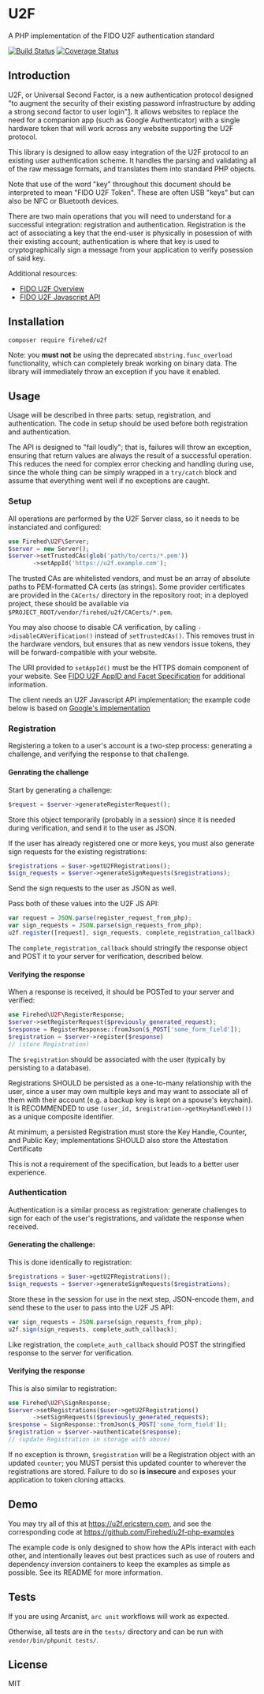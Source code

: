 # U2F

A PHP implementation of the FIDO U2F authentication standard

[![Build Status](https://travis-ci.org/Firehed/u2f-php.svg?branch=master)](https://travis-ci.org/Firehed/u2f-php)
[![Coverage Status](https://coveralls.io/repos/github/Firehed/u2f-php/badge.svg)](https://coveralls.io/github/Firehed/u2f-php)

## Introduction

U2F, or Universal Second Factor, is a new authentication protocol designed "to augment the security of their existing password infrastructure by adding a strong second factor to user login"[1](https://fidoalliance.org/specs/fido-u2f-v1.0-nfc-bt-amendment-20150514/fido-u2f-overview.html#background). It allows websites to replace the need for a companion app (such as Google Authenticator) with a single hardware token that will work across any website supporting the U2F protocol.

This library is designed to allow easy integration of the U2F protocol to an existing user authentication scheme.
It handles the parsing and validating all of the raw message formats, and translates them into standard PHP objects.

Note that use of the word "key" throughout this document should be interpreted to mean "FIDO U2F Token".
These are often USB "keys" but can also be NFC or Bluetooth devices.

There are two main operations that you will need to understand for a successful integration: registration and authentication.
Registration is the act of associating a key that the end-user is physically in posession of with their existing account; authentication is where that key is used to cryptographically sign a message from your application to verify posession of said key.

Additional resources:

* [FIDO U2F Overview](https://fidoalliance.org/specs/fido-u2f-v1.0-nfc-bt-amendment-20150514/fido-u2f-overview.html)
* [FIDO U2F Javascript API](https://fidoalliance.org/specs/fido-u2f-v1.0-nfc-bt-amendment-20150514/fido-u2f-javascript-api.html)

## Installation

`composer require firehed/u2f`

Note: you **must not** be using the deprecated `mbstring.func_overload` functionality, which can completely break working on binary data.
The library will immediately throw an exception if you have it enabled.

## Usage

Usage will be described in three parts: setup, registration, and authentication.
The code in setup should be used before both registration and authentication.

The API is designed to "fail loudly"; that is, failures will throw an exception, ensuring that return values are always the result of a successful operation.
This reduces the need for complex error checking and handling during use, since the whole thing can be simply wrapped in a `try/catch` block and assume that everything went well if no exceptions are caught.

### Setup

All operations are performed by the U2F Server class, so it needs to be instanciated and configured:

```php
use Firehed\U2F\Server;
$server = new Server();
$server->setTrustedCAs(glob('path/to/certs/*.pem'))
       ->setAppId('https://u2f.example.com');
```

The trusted CAs are whitelisted vendors, and must be an array of absolute paths to PEM-formatted CA certs (as strings).
Some provider certificates are provided in the `CACerts/` directory in the repository root; in a deployed project, these should be available via `$PROJECT_ROOT/vendor/firehed/u2f/CACerts/*.pem`.

You may also choose to disable CA verification, by calling `->disableCAVerification()` instead of `setTrustedCAs()`.
This removes trust in the hardware vendors, but ensures that as new vendors issue tokens, they will be forward-compatible with your website.

The URI provided to `setAppId()` must be the HTTPS domain component of your website. See [FIDO U2F AppID and Facet Specification](https://fidoalliance.org/specs/fido-u2f-v1.0-nfc-bt-amendment-20150514/fido-appid-and-facets.html#appid-example-1) for additional information.

The client needs an U2F Javascript API implementation; the example code below is based on [Google's implementation](https://github.com/google/u2f-ref-code/blob/master/u2f-gae-demo/war/js/u2f-api.js)

### Registration

Registering a token to a user's account is a two-step process: generating a challenge, and verifying the response to that challenge.

#### Genrating the challenge

Start by generating a challenge:

```php
$request = $server->generateRegisterRequest();
```

Store this object temporarily (probably in a session) since it is needed during verification, and send it to the user as JSON.

If the user has already registered one or more keys, you must also generate sign requests for the existing registrations:

```php
$registrations = $user->getU2FRegistrations();
$sign_requests = $server->generateSignRequests($registrations);
```

Send the sign requests to the user as JSON as well.

Pass both of these values into the U2F JS API:

```js
var request = JSON.parse(register_request_from_php);
var sign_requests = JSON.parse(sign_requests_from_php);
u2f.register([request], sign_requests, complete_registration_callback);
```

The `complete_registration_callback` should stringify the response object and POST it to your server for verification, described below.

#### Verifying the response

When a response is received, it should be POSTed to your server and verified:

```php
use Firehed\U2F\RegisterResponse;
$server->setRegisterRequest($previously_generated_request);
$response = RegisterResponse::fromJson($_POST['some_form_field']);
$registration = $server->register($response)
// (store Registration)
```

The `$registration` should be associated with the user (typically by persisting to a database).

Registrations SHOULD be persisted as a one-to-many relationship with the user, since a user may own multiple keys and may want to associate all of them with their account (e.g. a backup key is kept on a spouse's keychain). It is RECOMMENDED to use `(user_id, $registration->getKeyHandleWeb())` as a unique composite identifier.

At minimum, a persisted Registration must store the Key Handle, Counter, and Public Key; implementations SHOULD also store the Attestation Certificate

This is not a requirement of the specification, but leads to a better user experience.

### Authentication

Authentication is a similar process as registration: generate challenges to sign for each of the user's registrations, and validate the response when received.

#### Generating the challenge:

This is done identically to registration:

```php
$registrations = $user->getU2FRegistrations();
$sign_requests = $server->generateSignRequests($registrations);
```

Store these in the session for use in the next step, JSON-encode them, and send these to the user to pass into the U2F JS API:

```js
var sign_requests = JSON.parse(sign_requests_from_php);
u2f.sign(sign_requests, complete_auth_callback);
```

Like registration, the `complete_auth_callback` should POST the stringified response to the server for verification.

#### Verifying the response

This is also similar to registration:

```php
use Firehed\U2F\SignResponse;
$server->setRegistrations($user->getU2FRegistrations()
       ->setSignRequests($previously_generated_requests);
$response = SignResponse::fromJson($_POST['some_form_field']);
$registration = $server->authenticate($response);
// (update Registration in storage with above)
```

If no exception is thrown, `$registration` will be a Registration object with an updated `counter`; you MUST persist this updated counter to wherever the registrations are stored.
Failure to do so **is insecure** and exposes your application to token cloning attacks.

## Demo

You may try all of this at https://u2f.ericstern.com, and see the corresponding code at https://github.com/Firehed/u2f-php-examples

The example code is only designed to show how the APIs interact with each other, and intentionally leaves out best practices such as use of routers and dependency inversion containers to keep the examples as simple as possible.
See its README for more information.

## Tests

If you are using Arcanist, `arc unit` workflows will work as expected.

Otherwise, all tests are in the `tests/` directory and can be run with `vendor/bin/phpunit tests/`.

## License

MIT
